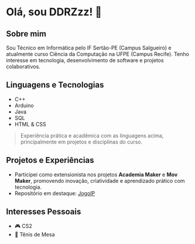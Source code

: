# Olá, sou DDRZzz! 👋

## Sobre mim

Sou Técnico em Informática pelo IF Sertão-PE (Campus Salgueiro) e atualmente curso Ciência da Computação na UFPE (Campus Recife). Tenho interesse em tecnologia, desenvolvimento de software e projetos colaborativos.

## Linguagens e Tecnologias

- C++
- Arduino
- Java
- SQL
- HTML & CSS

> Experiência prática e acadêmica com as linguagens acima, principalmente em projetos e disciplinas do curso.

## Projetos e Experiências

- Participei como extensionista nos projetos **Academia Maker** e **Mov Maker**, promovendo inovação, criatividade e aprendizado prático com tecnologia.
- Repositório em destaque: [JogoIP](https://github.com/DDRZzz/JogoIP)

## Interesses Pessoais

- 🎮 CS2
- 🏓 Tênis de Mesa

